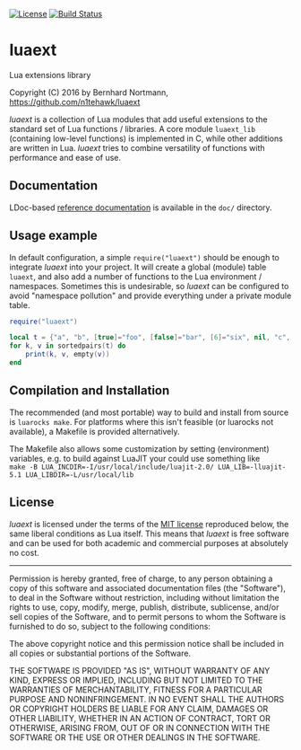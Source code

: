 [![License](http://img.shields.io/badge/License-MIT-green.svg)](#license)
[![Build Status](https://travis-ci.org/n1tehawk/luaext.svg?branch=master)](https://travis-ci.org/n1tehawk/luaext)

# luaext

Lua extensions library

Copyright (C) 2016 by Bernhard Nortmann, https://github.com/n1tehawk/luaext

*luaext* is a collection of Lua modules that add useful extensions to the
standard set of Lua functions / libraries.
A core module `luaext_lib` (containing low-level functions) is implemented
in C, while other additions are written in Lua.
*luaext* tries to combine versatility of functions with performance and ease of use.


## Documentation

LDoc-based [reference documentation](http://rawgit.com/n1tehawk/luaext/master/doc/luaext.html)
is available in the `doc/` directory.


## Usage example

In default configuration, a simple `require("luaext")` should be enough to
integrate *luaext* into your project. It will create a global (module) table
`luaext`, and also add a number of functions to the Lua environment /
namespaces. Sometimes this is undesirable, so *luaext* can be configured to
avoid "namespace pollution" and provide everything under a private module table.

```lua
require("luaext")

local t = {"a", "b", [true]="foo", [false]="bar", [6]="six", nil, "c", [{}]=""}
for k, v in sortedpairs(t) do
	print(k, v, empty(v))
end
```

## Compilation and Installation

The recommended (and most portable) way to build and install from source is
`luarocks make`. For platforms where this isn't feasible (or luarocks not
available), a Makefile is provided alternatively.

The Makefile also allows some customization by setting (environment) variables,
e.g. to build against LuaJIT your could use something like<br>
`make -B LUA_INCDIR=-I/usr/local/include/luajit-2.0/ LUA_LIB=-lluajit-5.1 LUA_LIBDIR=-L/usr/local/lib`

## License

*luaext* is licensed under the terms of the
[MIT license](http://opensource.org/licenses/mit-license.php) reproduced below,
the same liberal conditions as Lua itself. This means that *luaext* is free
software and can be used for both academic and commercial purposes at absolutely
no cost.

---
Permission is hereby granted, free of charge, to any person obtaining a copy
of this software and associated documentation files (the "Software"), to deal
in the Software without restriction, including without limitation the rights
to use, copy, modify, merge, publish, distribute, sublicense, and/or sell
copies of the Software, and to permit persons to whom the Software is
furnished to do so, subject to the following conditions:

The above copyright notice and this permission notice shall be included in
all copies or substantial portions of the Software.

THE SOFTWARE IS PROVIDED "AS IS", WITHOUT WARRANTY OF ANY KIND, EXPRESS OR
IMPLIED, INCLUDING BUT NOT LIMITED TO THE WARRANTIES OF MERCHANTABILITY,
FITNESS FOR A PARTICULAR PURPOSE AND NONINFRINGEMENT.  IN NO EVENT SHALL THE
AUTHORS OR COPYRIGHT HOLDERS BE LIABLE FOR ANY CLAIM, DAMAGES OR OTHER
LIABILITY, WHETHER IN AN ACTION OF CONTRACT, TORT OR OTHERWISE, ARISING FROM,
OUT OF OR IN CONNECTION WITH THE SOFTWARE OR THE USE OR OTHER DEALINGS IN
THE SOFTWARE.
